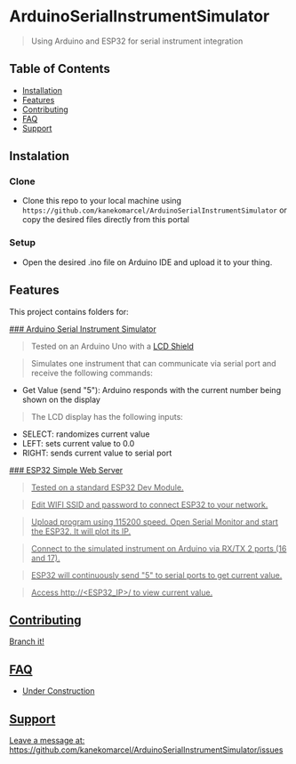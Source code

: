 # ArduinoSerialInstrumentSimulator
> Using Arduino and ESP32 for serial instrument integration

## Table of Contents

- [Installation](#installation)
- [Features](#features)
- [Contributing](#contributing)
- [FAQ](#faq)
- [Support](#support)

## Instalation

### Clone

- Clone this repo to your local machine using `https://github.com/kanekomarcel/ArduinoSerialInstrumentSimulator` or copy the desired files directly from this portal 

### Setup

- Open the desired .ino file on Arduino IDE and upload it to your thing.

## Features

This project contains folders for: 

<a href="https://github.com/kanekomarcel/ArduinoSerialInstrumentSimulator/tree/master/SerialInstrumentWithLCD">
### Arduino Serial Instrument Simulator
</a>

> Tested on an Arduino Uno with a <a href="https://www.filipeflop.com/produto/display-lcd-shield-com-teclado-para-arduino/" target="blank">LCD Shield</a>

> Simulates one instrument that can communicate via serial port and receive the following commands:
- Get Value (send "5"): Arduino responds with the current number being shown on the display

> The LCD display has the following inputs:
- SELECT: randomizes current value
- LEFT: sets current value to 0.0
- RIGHT: sends current value to serial port

<a href="https://github.com/kanekomarcel/ArduinoSerialInstrumentSimulator/tree/master/sketchSimpleWebServerESP32">
### ESP32 Simple Web Server

> Tested on a standard ESP32 Dev Module. 

> Edit WIFI SSID and password to connect ESP32 to your network. 

> Upload program using 115200 speed. Open Serial Monitor and start the ESP32. It will plot its IP.

> Connect to the simulated instrument on Arduino via RX/TX 2 ports (16 and 17).

> ESP32 will continuously send "5" to serial ports to get current value.

> Access http://<ESP32_IP>/ to view current value.

## Contributing

Branch it!

## FAQ

- Under Construction

## Support

Leave a message at: https://github.com/kanekomarcel/ArduinoSerialInstrumentSimulator/issues
